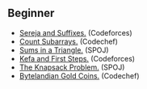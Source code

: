 ## Beginner

* [Sereja and Suffixes.](http://codeforces.com/problemset/problem/368/B) (Codeforces) 
* [Count Subarrays.](https://www.codechef.com/problems/SUBINC) (Codechef) 
* [Sums in a Triangle.](http://www.spoj.com/problems/SUMITR/) (SPOJ) 
* [Kefa and First Steps.](http://codeforces.com/problemset/problem/580/A) (Codeforces)
* [The Knapsack Problem.](http://www.spoj.com/problems/KNAPSACK/) (SPOJ)
* [Bytelandian Gold Coins.](https://www.codechef.com/problems/COINS) (Codechef)
